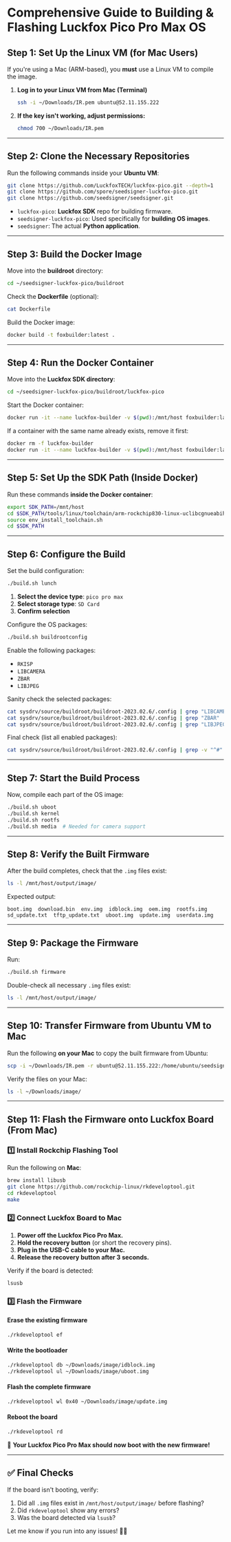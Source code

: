 # **Comprehensive Guide to Building & Flashing Luckfox Pico Pro Max OS**

## **Step 1: Set Up the Linux VM (for Mac Users)**
If you're using a Mac (ARM-based), you **must** use a Linux VM to compile the image.

1. **Log in to your Linux VM from Mac (Terminal)**
   ```sh
   ssh -i ~/Downloads/IR.pem ubuntu@52.11.155.222
   ```
2. **If the key isn't working, adjust permissions:**
   ```sh
   chmod 700 ~/Downloads/IR.pem
   ```

---

## **Step 2: Clone the Necessary Repositories**
Run the following commands inside your **Ubuntu VM**:

```sh
git clone https://github.com/LuckfoxTECH/luckfox-pico.git --depth=1
git clone https://github.com/spore/seedsigner-luckfox-pico.git
git clone https://github.com/seedsigner/seedsigner.git
```

- `luckfox-pico`: **Luckfox SDK** repo for building firmware.
- `seedsigner-luckfox-pico`: Used specifically for **building OS images**.
- `seedsigner`: The actual **Python application**.

---

## **Step 3: Build the Docker Image**
Move into the **buildroot** directory:

```sh
cd ~/seedsigner-luckfox-pico/buildroot
```

Check the **Dockerfile** (optional):

```sh
cat Dockerfile
```

Build the Docker image:

```sh
docker build -t foxbuilder:latest .
```

---

## **Step 4: Run the Docker Container**
Move into the **Luckfox SDK directory**:

```sh
cd ~/seedsigner-luckfox-pico/buildroot/luckfox-pico
```

Start the Docker container:

```sh
docker run -it --name luckfox-builder -v $(pwd):/mnt/host foxbuilder:latest
```

If a container with the same name already exists, remove it first:

```sh
docker rm -f luckfox-builder
docker run -it --name luckfox-builder -v $(pwd):/mnt/host foxbuilder:latest
```

---

## **Step 5: Set Up the SDK Path (Inside Docker)**
Run these commands **inside the Docker container**:

```sh
export SDK_PATH=/mnt/host
cd $SDK_PATH/tools/linux/toolchain/arm-rockchip830-linux-uclibcgnueabihf/
source env_install_toolchain.sh
cd $SDK_PATH
```

---

## **Step 6: Configure the Build**
Set the build configuration:

```sh
./build.sh lunch
```

1. **Select the device type**: `pico pro max`
2. **Select storage type**: `SD Card`
3. **Confirm selection**

Configure the OS packages:

```sh
./build.sh buildrootconfig
```

Enable the following packages:

- `RKISP`
- `LIBCAMERA`
- `ZBAR`
- `LIBJPEG`

Sanity check the selected packages:

```sh
cat sysdrv/source/buildroot/buildroot-2023.02.6/.config | grep "LIBCAMERA"
cat sysdrv/source/buildroot/buildroot-2023.02.6/.config | grep "ZBAR"
cat sysdrv/source/buildroot/buildroot-2023.02.6/.config | grep "LIBJPEG"
```

Final check (list all enabled packages):

```sh
cat sysdrv/source/buildroot/buildroot-2023.02.6/.config | grep -v "^#"
```

---

## **Step 7: Start the Build Process**
Now, compile each part of the OS image:

```sh
./build.sh uboot
./build.sh kernel
./build.sh rootfs
./build.sh media  # Needed for camera support
```

---

## **Step 8: Verify the Built Firmware**
After the build completes, check that the `.img` files exist:

```sh
ls -l /mnt/host/output/image/
```

Expected output:

```
boot.img  download.bin  env.img  idblock.img  oem.img  rootfs.img  sd_update.txt  tftp_update.txt  uboot.img  update.img  userdata.img
```

---

## **Step 9: Package the Firmware**
Run:

```sh
./build.sh firmware
```

Double-check all necessary `.img` files exist:

```sh
ls -l /mnt/host/output/image/
```

---

## **Step 10: Transfer Firmware from Ubuntu VM to Mac**
Run the following **on your Mac** to copy the built firmware from Ubuntu:

```sh
scp -i ~/Downloads/IR.pem -r ubuntu@52.11.155.222:/home/ubuntu/seedsigner-luckfox-pico/buildroot/luckfox-pico/output/image ~/Downloads/
```

Verify the files on your Mac:

```sh
ls -l ~/Downloads/image/
```

---

## **Step 11: Flash the Firmware onto Luckfox Board (From Mac)**
### **1️⃣ Install Rockchip Flashing Tool**
Run the following on **Mac**:

```sh
brew install libusb
git clone https://github.com/rockchip-linux/rkdeveloptool.git
cd rkdeveloptool
make
```

### **2️⃣ Connect Luckfox Board to Mac**
1. **Power off the Luckfox Pico Pro Max.**
2. **Hold the recovery button** (or short the recovery pins).
3. **Plug in the USB-C cable to your Mac.**
4. **Release the recovery button after 3 seconds.**

Verify if the board is detected:

```sh
lsusb
```

### **3️⃣ Flash the Firmware**
#### **Erase the existing firmware**

```sh
./rkdeveloptool ef
```

#### **Write the bootloader**

```sh
./rkdeveloptool db ~/Downloads/image/idblock.img
./rkdeveloptool ul ~/Downloads/image/uboot.img
```

#### **Flash the complete firmware**

```sh
./rkdeveloptool wl 0x40 ~/Downloads/image/update.img
```

#### **Reboot the board**

```sh
./rkdeveloptool rd
```

🎉 **Your Luckfox Pico Pro Max should now boot with the new firmware!**

---

## **✅ Final Checks**
If the board isn't booting, verify:
1. Did all `.img` files exist in `/mnt/host/output/image/` before flashing?
2. Did `rkdeveloptool` show any errors?
3. Was the board detected via `lsusb`?

Let me know if you run into any issues! 🚀🔥

